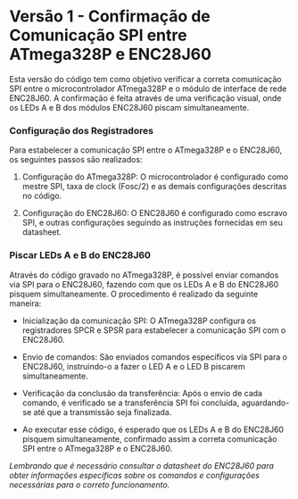 # Versão 1 - Confirmação de Comunicação SPI entre ATmega328P e ENC28J60
Esta versão do código tem como objetivo verificar a correta comunicação SPI entre o microcontrolador ATmega328P e o módulo de interface de rede ENC28J60. A confirmação é feita através de uma verificação visual, onde os LEDs A e B dos módulos ENC28J60 piscam simultaneamente.

### Configuração dos Registradores
Para estabelecer a comunicação SPI entre o ATmega328P e o ENC28J60, os seguintes passos são realizados:

1. Configuração do ATmega328P: O microcontrolador é configurado como mestre SPI, taxa de clock (Fosc/2) e as demais configurações descritas no código.

2. Configuração do ENC28J60: O ENC28J60 é configurado como escravo SPI, e outras configurações seguindo as instruções fornecidas em seu datasheet.

### Piscar LEDs A e B do ENC28J60
Através do código gravado no ATmega328P, é possível enviar comandos via SPI para o ENC28J60, fazendo com que os LEDs A e B do ENC28J60 pisquem simultaneamente. O procedimento é realizado da seguinte maneira:

* Inicialização da comunicação SPI: O ATmega328P configura os registradores SPCR e SPSR para estabelecer a comunicação SPI com o ENC28J60.

* Envio de comandos: São enviados comandos específicos via SPI para o ENC28J60, instruindo-o a fazer o LED A e o LED B piscarem simultaneamente.

* Verificação da conclusão da transferência: Após o envio de cada comando, é verificado se a transferência SPI foi concluída, aguardando-se até que a transmissão seja finalizada.

* Ao executar esse código, é esperado que os LEDs A e B do ENC28J60 pisquem simultaneamente, confirmado assim a correta comunicação SPI entre o ATmega328P e o ENC28J60.

*Lembrando que é necessário consultar o datasheet do ENC28J60 para obter informações específicas sobre os comandos e configurações necessárias para o correto funcionamento.*